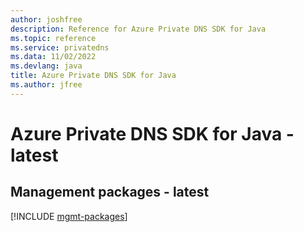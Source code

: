 ```yaml
---
author: joshfree
description: Reference for Azure Private DNS SDK for Java
ms.topic: reference
ms.service: privatedns
ms.data: 11/02/2022
ms.devlang: java
title: Azure Private DNS SDK for Java
ms.author: jfree
---
```

# Azure Private DNS SDK for Java - latest

## Management packages - latest
[!INCLUDE [mgmt-packages](private-dns-mgmt-index.md)]